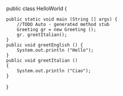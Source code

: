
public class HelloWorld {
        
    public static void main (String [] args) {
        //TODO Auto - generated method stub
        Greeting gr = new Greeting ();
        gr. greetItalian();
    }
    public void greetEnglish () {
        System.out.println ("Hello");
    }
    public void greetItalian () 
    {
        System.out.println ("Ciao");
    }
}
